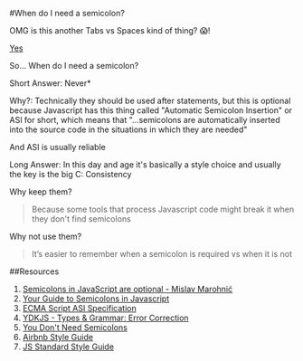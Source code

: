 #When do I need a semicolon?

OMG is this another Tabs vs Spaces kind of thing? :scream:! 

[Yes](https://github.com/twbs/bootstrap/issues/3057)

So... When do I need a semicolon?

Short Answer: Never*

Why?: Technically they should be used after statements, but this is optional because Javascript has this thing called "Automatic Semicolon Insertion" or ASI for short, which means that "...semicolons are automatically inserted into the source code in the situations in which they are needed"

And ASI is usually reliable

Long Answer: In this day and age it's basically a style choice and usually the key is the big C: Consistency

Why keep them?
>Because some tools that process Javascript code might break it when they don't find semicolons

Why not use them?
>It’s easier to remember when a semicolon is required vs when it is not

##Resources

1. [Semicolons in JavaScript are optional -  Mislav Marohnić ](http://mislav.net/2010/05/semicolons/)
2. [Your Guide to Semicolons in Javascript](https://www.codecademy.com/blog/78)
3. [ECMA Script ASI Specification](http://www.ecma-international.org/ecma-262/5.1/#sec-7.9)
4. [YDKJS - Types & Grammar: Error Correction](https://github.com/getify/You-Dont-Know-JS/blob/master/types%20&%20grammar/ch5.md#error-correction) 
5. [You Don't Need Semicolons](https://medium.com/@goatslacker/no-you-dont-need-semicolons-148d936b9cf2)
6. [Airbnb Style Guide](https://github.com/airbnb/javascript#semicolons)
7. [JS Standard Style Guide](http://standardjs.com/rules.html)

